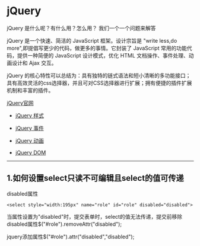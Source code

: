 # jQuery

jQuery 是什么呢？有什么用？怎么用？ 我们一个一个问题来解答

jQuery 是一个快速、简洁的 JavaScript 框架。设计宗旨是 "write less,do more",即提倡写更少的代码，做更多的事情。它封装了 JavaScript 常用的功能代码，提供一种简便的 JavaScript 设计模式，优化 HTML 文档操作、事件处理、动画设计和 Ajax 交互。

jQuery 的核心特性可以总结为：具有独特的链式语法和短小清晰的多功能接口；具有高效灵活的css选择器，并且可对CSS选择器进行扩展；拥有便捷的插件扩展机制和丰富的插件。

[jQuery官网](http://jquery.com/)

- [jQuery 样式](https://github.com/helloGitHubQ/FiveYears/blob/master/docs/web/jQuery-CSS.md)

- [jQuery 事件](https://github.com/helloGitHubQ/FiveYears/blob/master/docs/web/jQuery-Event.md)

- [jQuery 动画](https://github.com/helloGitHubQ/FiveYears/blob/master/docs/web/jQuery-Animation.md)

- [jQuery DOM](https://github.com/helloGitHubQ/FiveYears/blob/master/docs/web/jQuery-DOM.md)

---
## 1.如何设置select只读不可编辑且select的值可传递
disabled属性

`<select style="width:195px" name="role" id="role" disabled="disabled">`

当属性设置为"disabled"时，提交表单时，select的值无法传递，提交前移除disabled属性$("#role").removeAttr("disabled");

jquery添加属性$("#role").attr("disabled","disabled");

